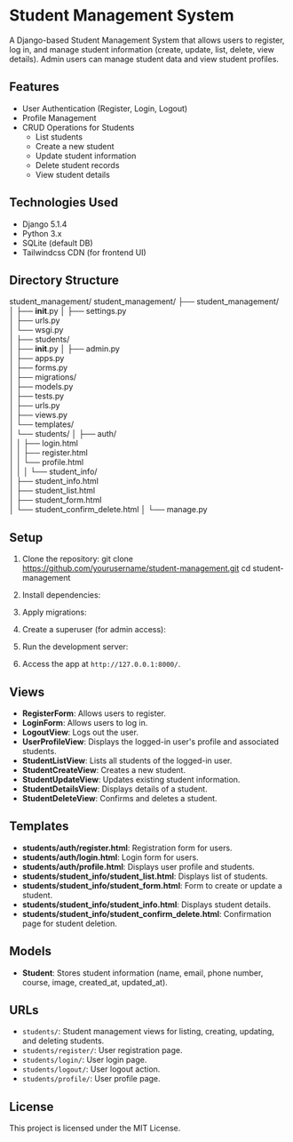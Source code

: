 # Student Management System

A Django-based Student Management System that allows users to register, log in, and manage student information (create, update, list, delete, view details). Admin users can manage student data and view student profiles.

## Features

- User Authentication (Register, Login, Logout)
- Profile Management
- CRUD Operations for Students
  - List students
  - Create a new student
  - Update student information
  - Delete student records
  - View student details

## Technologies Used

- Django 5.1.4
- Python 3.x
- SQLite (default DB)
- Tailwindcss CDN (for frontend UI)

## Directory Structure
student_management/
student_management/
├── student_management/            
│   ├── __init__.py
│   ├── settings.py                
│   ├── urls.py                    
│   └── wsgi.py                    
│
├── students/                      
│   ├── __init__.py
│   ├── admin.py                   
│   ├── apps.py                   
│   ├── forms.py                   
│   ├── migrations/                
│   ├── models.py                  
│   ├── tests.py                   
│   ├── urls.py                    
│   ├── views.py                   
│   └── templates/                 
│       └── students/
│           ├── auth/              
│           │   ├── login.html     
│           │   ├── register.html  
│           │   └── profile.html   
│           │
│           └── student_info/      
│               ├── student_info.html  
│               ├── student_list.html   
│               ├── student_form.html   
│               └── student_confirm_delete.html 
│
└── manage.py                      
                 



## Setup

1. Clone the repository:
git clone https://github.com/yourusername/student-management.git cd student-management

2. Install dependencies:

3. Apply migrations:

4. Create a superuser (for admin access):

5. Run the development server:

6. Access the app at `http://127.0.0.1:8000/`.

## Views

- **RegisterForm**: Allows users to register.
- **LoginForm**: Allows users to log in.
- **LogoutView**: Logs out the user.
- **UserProfileView**: Displays the logged-in user's profile and associated students.
- **StudentListView**: Lists all students of the logged-in user.
- **StudentCreateView**: Creates a new student.
- **StudentUpdateView**: Updates existing student information.
- **StudentDetailsView**: Displays details of a student.
- **StudentDeleteView**: Confirms and deletes a student.

## Templates

- **students/auth/register.html**: Registration form for users.
- **students/auth/login.html**: Login form for users.
- **students/auth/profile.html**: Displays user profile and students.
- **students/student_info/student_list.html**: Displays list of students.
- **students/student_info/student_form.html**: Form to create or update a student.
- **students/student_info/student_info.html**: Displays student details.
- **students/student_info/student_confirm_delete.html**: Confirmation page for student deletion.

## Models

- **Student**: Stores student information (name, email, phone number, course, image, created_at, updated_at).

## URLs

- `students/`: Student management views for listing, creating, updating, and deleting students.
- `students/register/`: User registration page.
- `students/login/`: User login page.
- `students/logout/`: User logout action.
- `students/profile/`: User profile page.

## License

This project is licensed under the MIT License.
